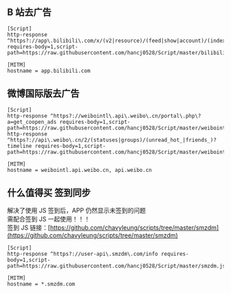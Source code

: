 ## B 站去广告

```
[Script]
http-response ^https?://app\.bilibili\.com/x/(v2|resource)/(feed|show|account)/(index|tab|teenagers) requires-body=1,script-path=https://raw.githubusercontent.com/hancj0528/Script/master/bilibili.js

[MITM]
hostname = app.bilibili.com
```

## 微博国际版去广告

```
[Script]
http-response ^https?://weibointl\.api\.weibo\.cn/portal\.php\?a=get_coopen_ads requires-body=1,script-path=https://raw.githubusercontent.com/hancj0528/Script/master/weibointl_launch.js
http-response ^https?://api\.weibo\.cn/2/(statuses|groups)/(unread_hot_|friends_)?timeline requires-body=1,script-path=https://raw.githubusercontent.com/hancj0528/Script/master/weibointl_timeline.js

[MITM]
hostname = weibointl.api.weibo.cn, api.weibo.cn
```

## 什么值得买 签到同步

解决了使用 JS 签到后，APP 仍然显示未签到的问题  
需配合签到 JS 一起使用！！！  
签到 JS 链接：[https://github.com/chavyleung/scripts/tree/master/smzdm](https://github.com/chavyleung/scripts/tree/master/smzdm)

```
[Script]
http-response ^https?://user-api\.smzdm\.com/info requires-body=1,script-path=https://raw.githubusercontent.com/hancj0528/Script/master/smzdm.js

[MITM]
hostname = *.smzdm.com
```
